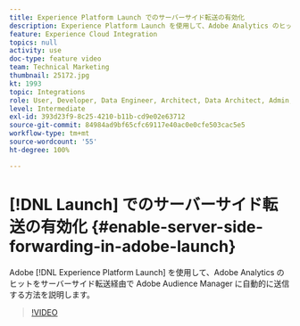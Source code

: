 ```yaml
---
title: Experience Platform Launch でのサーバーサイド転送の有効化
description: Experience Platform Launch を使用して、Adobe Analytics のヒットをサーバー側転送経由で Adobe Audience Manager に自動的に送信する方法を説明します。
feature: Experience Cloud Integration
topics: null
activity: use
doc-type: feature video
team: Technical Marketing
thumbnail: 25172.jpg
kt: 1993
topic: Integrations
role: User, Developer, Data Engineer, Architect, Data Architect, Admin, Leader
level: Intermediate
exl-id: 393d23f9-8c25-4210-b11b-cd9e02e63712
source-git-commit: 84984ad9bf65cfc69117e40ac0e0cfe503cac5e5
workflow-type: tm+mt
source-wordcount: '55'
ht-degree: 100%

---
```


# [!DNL Launch] でのサーバーサイド転送の有効化 {#enable-server-side-forwarding-in-adobe-launch}

Adobe [!DNL Experience Platform Launch] を使用して、Adobe Analytics のヒットをサーバーサイド転送経由で Adobe Audience Manager に自動的に送信する方法を説明します。

>[!VIDEO](https://video.tv.adobe.com/v/25172?quality=12&learn=on)
